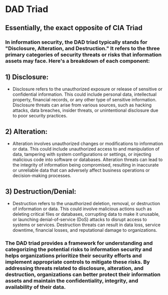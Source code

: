 # DAD Triad

## Essentially, the exact opposite of CIA Triad

### In information security, the DAD triad typically stands for "Disclosure, Alteration, and Destruction." It refers to the three primary categories of security threats or risks that information assets may face. Here's a breakdown of each component:

## 1) Disclosure:

 - Disclosure refers to the unauthorized exposure or release of sensitive or confidential information. This could include personal data, intellectual property, financial records, or any other type of sensitive information. Disclosure threats can arise from various sources, such as hacking attacks, data breaches, insider threats, or unintentional disclosure due to poor security practices.

## 2) Alteration:

 - Alteration involves unauthorized changes or modifications to information or data. This could include unauthorized access to and manipulation of data, tampering with system configurations or settings, or injecting malicious code into software or databases. Alteration threats can lead to the integrity of information being compromised, resulting in inaccurate or unreliable data that can adversely affect business operations or decision-making processes.

## 3) Destruction/Denial:

 - Destruction refers to the unauthorized deletion, removal, or destruction of information or data. This could involve malicious actions such as deleting critical files or databases, corrupting data to make it unusable, or launching denial-of-service (DoS) attacks to disrupt access to systems or services. Destruction threats can result in data loss, service downtime, financial losses, and reputational damage to organizations.

### The DAD triad provides a framework for understanding and categorizing the potential risks to information security and helps organizations prioritize their security efforts and implement appropriate controls to mitigate these risks. By addressing threats related to disclosure, alteration, and destruction, organizations can better protect their information assets and maintain the confidentiality, integrity, and availability of their data.

